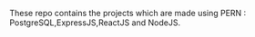 These repo contains the projects which are made using PERN : PostgreSQL,ExpressJS,ReactJS and NodeJS.
